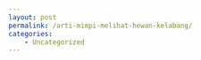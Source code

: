 ```yaml
---
layout: post
permalink: /arti-mimpi-melihat-hewan-kelabang/
categories:
    - Uncategorized
---
```


